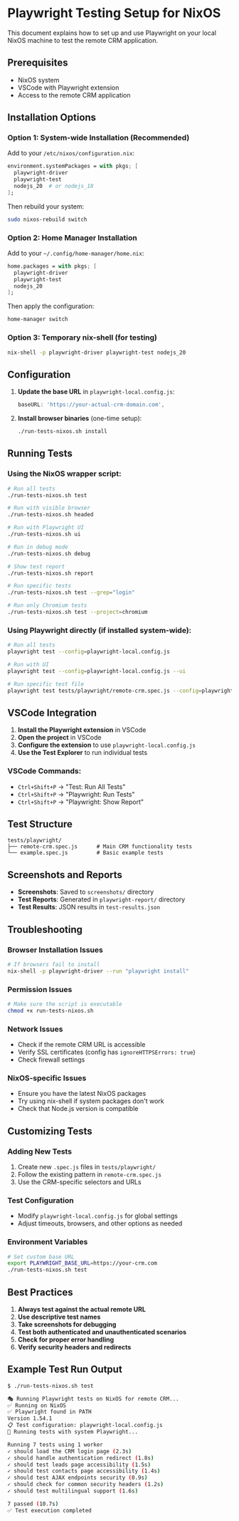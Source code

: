 # Playwright Testing Setup for NixOS

This document explains how to set up and use Playwright on your local NixOS machine to test the remote CRM application.

## Prerequisites

- NixOS system
- VSCode with Playwright extension
- Access to the remote CRM application

## Installation Options

### Option 1: System-wide Installation (Recommended)

Add to your `/etc/nixos/configuration.nix`:

```nix
environment.systemPackages = with pkgs; [
  playwright-driver
  playwright-test
  nodejs_20  # or nodejs_18
];
```

Then rebuild your system:
```bash
sudo nixos-rebuild switch
```

### Option 2: Home Manager Installation

Add to your `~/.config/home-manager/home.nix`:

```nix
home.packages = with pkgs; [
  playwright-driver
  playwright-test
  nodejs_20
];
```

Then apply the configuration:
```bash
home-manager switch
```

### Option 3: Temporary nix-shell (for testing)

```bash
nix-shell -p playwright-driver playwright-test nodejs_20
```

## Configuration

1. **Update the base URL** in `playwright-local.config.js`:
   ```javascript
   baseURL: 'https://your-actual-crm-domain.com',
   ```

2. **Install browser binaries** (one-time setup):
   ```bash
   ./run-tests-nixos.sh install
   ```

## Running Tests

### Using the NixOS wrapper script:

```bash
# Run all tests
./run-tests-nixos.sh test

# Run with visible browser
./run-tests-nixos.sh headed

# Run with Playwright UI
./run-tests-nixos.sh ui

# Run in debug mode
./run-tests-nixos.sh debug

# Show test report
./run-tests-nixos.sh report

# Run specific tests
./run-tests-nixos.sh test --grep="login"

# Run only Chromium tests
./run-tests-nixos.sh test --project=chromium
```

### Using Playwright directly (if installed system-wide):

```bash
# Run all tests
playwright test --config=playwright-local.config.js

# Run with UI
playwright test --config=playwright-local.config.js --ui

# Run specific test file
playwright test tests/playwright/remote-crm.spec.js --config=playwright-local.config.js
```

## VSCode Integration

1. **Install the Playwright extension** in VSCode
2. **Open the project** in VSCode
3. **Configure the extension** to use `playwright-local.config.js`
4. **Use the Test Explorer** to run individual tests

### VSCode Commands:
- `Ctrl+Shift+P` → "Test: Run All Tests"
- `Ctrl+Shift+P` → "Playwright: Run Tests"
- `Ctrl+Shift+P` → "Playwright: Show Report"

## Test Structure

```
tests/playwright/
├── remote-crm.spec.js      # Main CRM functionality tests
└── example.spec.js         # Basic example tests
```

## Screenshots and Reports

- **Screenshots**: Saved to `screenshots/` directory
- **Test Reports**: Generated in `playwright-report/` directory
- **Test Results**: JSON results in `test-results.json`

## Troubleshooting

### Browser Installation Issues
```bash
# If browsers fail to install
nix-shell -p playwright-driver --run "playwright install"
```

### Permission Issues
```bash
# Make sure the script is executable
chmod +x run-tests-nixos.sh
```

### Network Issues
- Check if the remote CRM URL is accessible
- Verify SSL certificates (config has `ignoreHTTPSErrors: true`)
- Check firewall settings

### NixOS-specific Issues
- Ensure you have the latest NixOS packages
- Try using nix-shell if system packages don't work
- Check that Node.js version is compatible

## Customizing Tests

### Adding New Tests
1. Create new `.spec.js` files in `tests/playwright/`
2. Follow the existing pattern in `remote-crm.spec.js`
3. Use the CRM-specific selectors and URLs

### Test Configuration
- Modify `playwright-local.config.js` for global settings
- Adjust timeouts, browsers, and other options as needed

### Environment Variables
```bash
# Set custom base URL
export PLAYWRIGHT_BASE_URL=https://your-crm.com
./run-tests-nixos.sh test
```

## Best Practices

1. **Always test against the actual remote URL**
2. **Use descriptive test names**
3. **Take screenshots for debugging**
4. **Test both authenticated and unauthenticated scenarios**
5. **Check for proper error handling**
6. **Verify security headers and redirects**

## Example Test Run Output

```bash
$ ./run-tests-nixos.sh test

🎭 Running Playwright tests on NixOS for remote CRM...
✅ Running on NixOS
✅ Playwright found in PATH
Version 1.54.1
📋 Test configuration: playwright-local.config.js
🚀 Running tests with system Playwright...

Running 7 tests using 1 worker
✓ should load the CRM login page (2.3s)
✓ should handle authentication redirect (1.8s)
✓ should test leads page accessibility (1.5s)
✓ should test contacts page accessibility (1.4s)
✓ should test AJAX endpoints security (0.9s)
✓ should check for common security headers (1.2s)
✓ should test multilingual support (1.6s)

7 passed (10.7s)
✅ Test execution completed
```